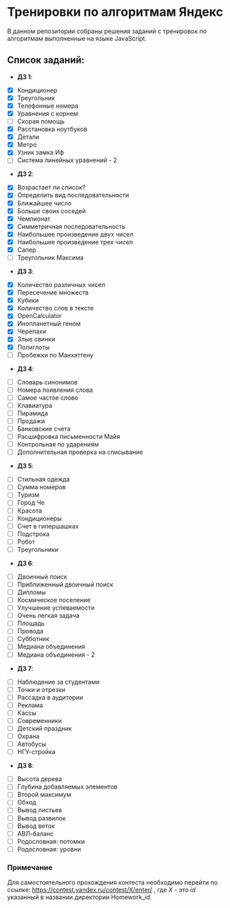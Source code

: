 # Тренировки по алгоритмам Яндекс

В данном репозитории собраны решения заданий с тренировок по алгоритмам выполненные на языке JavaScript.

## Список заданий:

- **ДЗ 1**:
- [X] Кондиционер
- [X] Треугольник
- [X] Телефонные номера
- [X] Уравнения с корнем
- [ ] Скорая помощь
- [X] Расстановка ноутбуков
- [X] Детали
- [X] Метро
- [X] Узник замка Иф
- [ ] Система линейных уравнений - 2
- **ДЗ 2**:
- [X] Возрастает ли список?
- [X] Определить вид последовательности
- [X] Ближайшее число
- [X] Больше своих соседей
- [X] Чемпионат
- [X] Симметричная последовательность
- [X] Наибольшее произведение двух чисел
- [X] Наибольшее произведение трех чисел
- [X] Сапер
- [ ] Треугольник Максима
- **ДЗ 3**:
- [X] Количество различных чисел
- [X] Пересечение множеств
- [X] Кубики
- [X] Количество слов в тексте
- [X] OpenCalculator
- [X] Инопланетный геном
- [X] Черепахи
- [X] Злые свинки
- [X] Полиглоты
- [ ] Пробежки по Манхэттену
- **ДЗ 4**:
- [ ] Словарь синонимов
- [ ] Номера появления слова
- [ ] Самое частое слово
- [ ] Клавиатура
- [ ] Пирамида
- [ ] Продажи
- [ ] Банковские счета
- [ ] Расшифровка письменности Майя
- [ ] Контрольная по ударениям
- [ ] Дополнительная проверка на списывание
- **ДЗ 5**:
- [ ] Стильная одежда
- [ ] Сумма номеров
- [ ] Туризм
- [ ] Город Че
- [ ] Красота
- [ ] Кондиционеры
- [ ] Счет в гипершашках
- [ ] Подстрока
- [ ] Робот
- [ ] Треугольники
- **ДЗ 6**:
- [ ] Двоичный поиск
- [ ] Приближенный двоичный поиск
- [ ] Дипломы
- [ ] Космическое поселение
- [ ] Улучшение успеваемости
- [ ] Очень легкая задача
- [ ] Площадь
- [ ] Провода
- [ ] Субботник
- [ ] Медиана объединения
- [ ] Медиана объединения - 2
- **ДЗ 7**:
- [ ] Наблюдение за студентами
- [ ] Точки и отрезки
- [ ] Рассадка в аудитории
- [ ] Реклама
- [ ] Кассы
- [ ] Современники
- [ ] Детский праздник
- [ ] Охрана
- [ ] Автобусы
- [ ] НГУ-стройка
- **ДЗ 8**:
- [ ] Высота дерева
- [ ] Глубина добавляемых элементов
- [ ] Второй максимум
- [ ] Обход
- [ ] Вывод листьев
- [ ] Вывод развилок
- [ ] Вывод веток
- [ ] АВЛ-баланс
- [ ] Родословная: потомки
- [ ] Родословная: уровни

### Примечание

Для самостоятельного  прохождения контеста необходимо перейти по ссылке: https://contest.yandex.ru/contest/X/enter/ , где *X* - это *id* указанный в названии директории Homework_*id*.